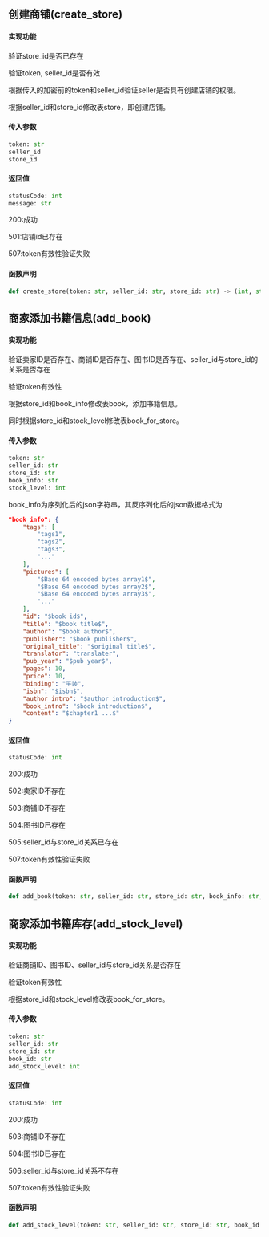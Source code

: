 ## 创建商铺(create_store)

#### 实现功能

验证store_id是否已存在

验证token, seller_id是否有效

根据传入的加密前的token和seller_id验证seller是否具有创建店铺的权限。

根据seller_id和store_id修改表store，即创建店铺。

#### 传入参数

```python
token: str
seller_id
store_id
```

#### 返回值
```python
statusCode: int
message: str
```
200:成功

501:店铺id已存在

507:token有效性验证失败
#### 函数声明

```python
def create_store(token: str, seller_id: str, store_id: str) -> (int, str)
```

## 商家添加书籍信息(add_book)

#### 实现功能

验证卖家ID是否存在、商铺ID是否存在、图书ID是否存在、seller_id与store_id的关系是否存在

验证token有效性

根据store_id和book_info修改表book，添加书籍信息。

同时根据store_id和stock_level修改表book_for_store。

#### 传入参数
```python
token: str
seller_id: str
store_id: str
book_info: str
stock_level: int
```
book_info为序列化后的json字符串，其反序列化后的json数据格式为

```json
"book_info": {
    "tags": [
        "tags1",
        "tags2",
        "tags3",
        "..."
    ],
    "pictures": [
        "$Base 64 encoded bytes array1$",
        "$Base 64 encoded bytes array2$",
        "$Base 64 encoded bytes array3$",
        "..."
    ],
    "id": "$book id$",
    "title": "$book title$",
    "author": "$book author$",
    "publisher": "$book publisher$",
    "original_title": "$original title$",
    "translator": "translater",
    "pub_year": "$pub year$",
    "pages": 10,
    "price": 10,
    "binding": "平装",
    "isbn": "$isbn$",
    "author_intro": "$author introduction$",
    "book_intro": "$book introduction$",
    "content": "$chapter1 ...$"
}
```
#### 返回值
```python
statusCode: int
```
200:成功

502:卖家ID不存在

503:商铺ID不存在

504:图书ID已存在

505:seller_id与store_id关系已存在

507:token有效性验证失败

#### 函数声明
```python
def add_book(token: str, seller_id: str, store_id: str, book_info: str, stock_level: int) -> int
```

## 商家添加书籍库存(add_stock_level)

#### 实现功能
验证商铺ID、图书ID、seller_id与store_id关系是否存在

验证token有效性

根据store_id和stock_level修改表book_for_store。

#### 传入参数
```python
token: str
seller_id: str
store_id: str
book_id: str
add_stock_level: int
```
#### 返回值
```python
statusCode: int
```
200:成功

503:商铺ID不存在

504:图书ID已存在

506:seller_id与store_id关系不存在

507:token有效性验证失败

#### 函数声明

```python
def add_stock_level(token: str, seller_id: str, store_id: str, book_id: str, add_stock_level: int) -> int
```